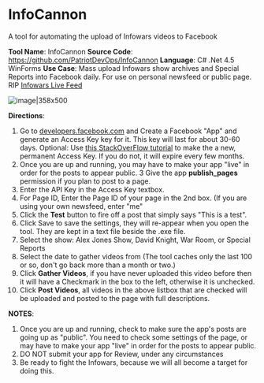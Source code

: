 # InfoCannon

A tool for automating the upload of Infowars videos to Facebook

**Tool Name**: InfoCannon
**Source Code**: https://github.com/PatriotDevOps/InfoCannon
**Language**: C# .Net 4.5 WinForms
**Use Case**: Mass upload Infowars show archives and Special Reports into Facebook daily. For use on personal newsfeed or public page.  RIP [Infowars Live Feed](https://facebook.com/infowarslivefeed)

![image|358x500](upload://rcPRL4dYMmGBcSKYoPqqVfIYgdh.png)

**Directions**:
1. Go to [developers.facebook.com](https://developers.facebook.com) and Create a Facebook "App" and generate an Access Key key for it. This key will last for about 30-60 days. Optional: Use [this StackOverFlow tutorial](https://stackoverflow.com/questions/17197970/facebook-permanent-page-access-token) to make the a new, permanent Access Key. If you do not, it will expire every few months.
2. Once you are up and running, you may have to make your app "live" in order for the posts to appear public.
3 Give the app **publish_pages** permission if you plan to post to a page.
4. Enter the API Key in the Access Key textbox.
5. For Page ID, Enter the Page ID of your page in the 2nd box. (If you are using your own newsfeed, enter "me"
6. Click the **Test** button to fire off a post that simply says "This is a test".
7. Click Save to save the settings, they will re-appear  when you open the tool. They are kept in a text file beside the .exe file.
8.  Select the show: Alex Jones Show, David Knight, War Room, or Special Reports
9. Select the date to gather videos from (The tool caches only the last 100 or so, don't go back more than a month or two.)
10. Click **Gather Videos**, if you have never uploaded this video before then it will have a Checkmark in the box to the left, otherwise it is unchecked.
11. Click **Post Videos**, all videos in the above listbox that are checked will be uploaded and posted to the page with full descriptions.

**NOTES**:

1. Once you are up and running, check to make sure the app's posts are going up as "public". You need to check some settings of the page, or may have to make your app "live" in order for the posts to appear public.
2. DO NOT submit your app for Review, under any circumstances
3. Be ready to fight the Infowars, because we will all become a target for doing this.
